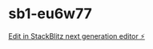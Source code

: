 # sb1-eu6w77

[Edit in StackBlitz next generation editor ⚡️](https://stackblitz.com/~/github.com/Entropyracer/sb1-eu6w77)